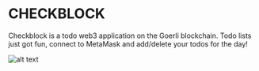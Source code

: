# CHECKBLOCK

Checkblock is a todo web3 application on the Goerli blockchain. Todo lists just got fun, connect to MetaMask and add/delete your todos for the day!

![alt text]([http://url/to/img.png](https://github.com/sgmselli/Checkblock/assets/99349293/ab681d78-5c7b-4bbe-b0d9-cebcce5edf50))

